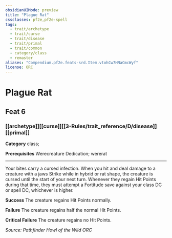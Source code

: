```yaml
---
obsidianUIMode: preview
title: "Plague Rat"
cssclasses: pf2e,pf2e-spell
tags:
  - trait/archetype
  - trait/curse
  - trait/disease
  - trait/primal
  - trait/common
  - category/class
  - remaster
aliases: "Compendium.pf2e.feats-srd.Item.vtohCw7HNaCmcWyf"
license: ORC
---
```

# Plague Rat
## Feat 6
### [[archetype]][[curse]][[3-Rules/trait_reference/D/disease]][[primal]]

**Category** class; 



**Prerequisites** Werecreature Dedication; wererat
* * *
Your bites carry a cursed infection. When you hit and deal damage to a creature with a jaws Strike while in hybrid or rat shape, the creature is cursed until the start of your next turn. Whenever they regain Hit Points during that time, they must attempt a Fortitude save against your class DC or spell DC, whichever is higher.

**Success** The creature regains Hit Points normally.

**Failure** The creature regains half the normal Hit Points.

**Critical Failure** The creature regains no Hit Points.

*Source: Pathfinder Howl of the Wild*
*ORC*